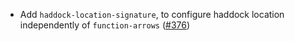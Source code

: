* Add `haddock-location-signature`, to configure haddock location independently of `function-arrows` ([#376](https://github.com/fourmolu/fourmolu/issues/376))
